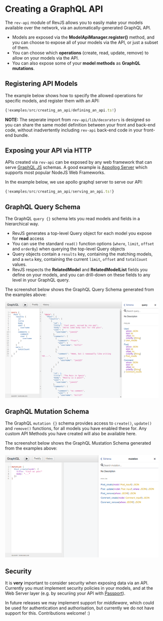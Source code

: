 # Creating a GraphQL API

The `rev-api` module of RevJS allows you to easily make your models available
over the network, via an automatically-generated GraphQL API.

* Models are exposed via the **ModelApiManager.register()** method, and you can
  choose to expose all of your models via the API, or just a subset of them.
* You can choose which **operations** (create, read, update, remove) to allow
  on your models via the API.
* You can also expose some of your **model methods** as **GraphQL mutations**.

## Registering API Models 

The example below shows how to specify the allowed operations for specific
models, and register them with an API:

```ts
{!examples/src/creating_an_api/defining_an_api.ts!}
```

**NOTE:** The seperate import from `rev-api/lib/decorators` is designed so you
can share the same model definition between your front and back-end code,
without inadvertently including `rev-api` back-end code in your front-end
bundle.

## Exposing your API via HTTP

APIs created via `rev-api` can be exposed by any web framework that can
serve [GraphQL JS](https://github.com/graphql/graphql-js) schemas. A good
example is [Appollog Server](https://github.com/apollographql/apollo-server)
which supports most popular NodeJS Web Frameworks.

In the example below, we use apollo graphql server to serve our API:

```ts
{!examples/src/creating_an_api/serving_an_api.ts!}
```

## GraphQL Query Schema

The GraphQL `query {}` schema lets you read models and fields in a hierarchical
way.

* RevJS generates a top-level Query object for each model you expose for
  **read** access
* You can use the standard `read()` function options (`where`, `limit`,
 `offset` and `orderBy`) when querying the top-level Query objects
* Query objects contain a `results` key, containing the matching models, and
  a `meta` key, containing the current `limit`, `offset` and `totalCount` values.
* RevJS respects the **RelatedModel** and **RelatedModelList** fields you define
  on your models, and you can drill-down on these fields to any level in your
  GraphQL query.

The screenshot below shows the GraphQL Query Schema generated from the examples
above:

![GraphQL Query Schema](../img/graphql-query.png)

## GraphQL Mutation Schema

The GraphQL `mutation {}` schema provides access to `create()`, `update()` and
`remove()` functions, for all models you have enabled these for. Any
custom API Methods you have created will also be available here.

The screenshot below shows the GraphQL Mustation Schema generated from the
examples above:

![GraphQL Mutation Schema](../img/graphql-mutations.png)

## Security

It is **very** important to consider security when exposing data via an API.
Currently you must implement security policies in your models, and at the Web
Server layer (e.g. by securiing your API with
[Passport](http://www.passportjs.org/)).

In future releases we may implement support for *middleware*, which could be used
for authentication and authorisation, but currently we do not have support for
this. Contributions welcome! :)